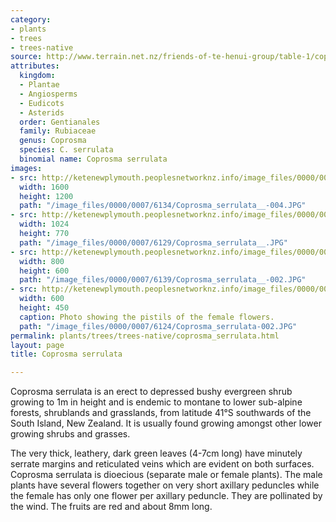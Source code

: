 ```yaml
---
category:
- plants
- trees
- trees-native
source: http://www.terrain.net.nz/friends-of-te-henui-group/table-1/coprosma-serrulata.html
attributes:
  kingdom:
  - Plantae
  - Angiosperms
  - Eudicots
  - Asterids
  order: Gentianales
  family: Rubiaceae
  genus: Coprosma
  species: C. serrulata
  binomial name: Coprosma serrulata
images:
- src: http://ketenewplymouth.peoplesnetworknz.info/image_files/0000/0007/6134/Coprosma_serrulata__-004.JPG
  width: 1600
  height: 1200
  path: "/image_files/0000/0007/6134/Coprosma_serrulata__-004.JPG"
- src: http://ketenewplymouth.peoplesnetworknz.info/image_files/0000/0007/6129/Coprosma_serrulata__.JPG
  width: 1024
  height: 770
  path: "/image_files/0000/0007/6129/Coprosma_serrulata__.JPG"
- src: http://ketenewplymouth.peoplesnetworknz.info/image_files/0000/0007/6139/Coprosma_serrulata__-002.JPG
  width: 800
  height: 600
  path: "/image_files/0000/0007/6139/Coprosma_serrulata__-002.JPG"
- src: http://ketenewplymouth.peoplesnetworknz.info/image_files/0000/0007/6124/Coprosma_serrulata-002.JPG
  width: 600
  height: 450
  caption: Photo showing the pistils of the female flowers.
  path: "/image_files/0000/0007/6124/Coprosma_serrulata-002.JPG"
permalink: plants/trees/trees-native/coprosma_serrulata.html
layout: page
title: Coprosma serrulata

---
```

Coprosma serrulata is an erect to depressed bushy evergreen shrub growing to 1m in height and is endemic to montane to lower sub-alpine forests, shrublands and grasslands, from latitude 41°S southwards of the South Island, New Zealand. It is usually found growing amongst other lower growing shrubs and grasses.

The very thick, leathery, dark green leaves (4-7cm long) have minutely serrate margins and reticulated veins which are evident on both surfaces.
Coprosma serrulata is dioecious (separate male or female plants). The male plants have several flowers together on very short axillary peduncles while the female has only one flower per axillary peduncle. They are pollinated by the wind. The fruits are red and about 8mm long.
